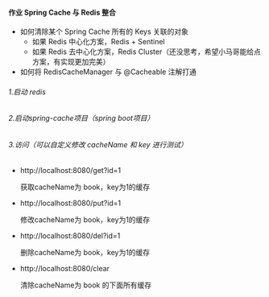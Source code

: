 #### 作业 Spring Cache 与 Redis 整合

- 如何清除某个 Spring Cache 所有的 Keys 关联的对象
  - 如果 Redis 中心化方案，Redis + Sentinel
  - 如果 Redis 去中心化方案，Redis Cluster（还没思考，希望小马哥能给点方案，有实现更加完美）
- 如何将 RedisCacheManager 与 @Cacheable 注解打通

###### 1.启动 redis

###### 2.启动spring-cache项目（spring boot项目）

###### 3.访问（可以自定义修改 cacheName 和 key 进行测试）

- http://localhost:8080/get?id=1

   获取cacheName为 book，key为1的缓存

- http://localhost:8080/put?id=1

   修改cacheName为 book，key为1的缓存
- http://localhost:8080/del?id=1

   删除cacheName为 book，key为1的缓存
- http://localhost:8080/clear

   清除cacheName为 book 的下面所有缓存

